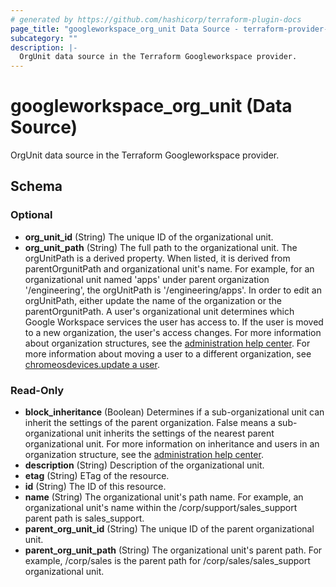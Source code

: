 ```yaml
---
# generated by https://github.com/hashicorp/terraform-plugin-docs
page_title: "googleworkspace_org_unit Data Source - terraform-provider-googleworkspace"
subcategory: ""
description: |-
  OrgUnit data source in the Terraform Googleworkspace provider.
---
```


# googleworkspace_org_unit (Data Source)

OrgUnit data source in the Terraform Googleworkspace provider.



<!-- schema generated by tfplugindocs -->
## Schema

### Optional

- **org_unit_id** (String) The unique ID of the organizational unit.
- **org_unit_path** (String) The full path to the organizational unit. The orgUnitPath is a derived property. When listed, it is derived from parentOrgunitPath and organizational unit's name. For example, for an organizational unit named 'apps' under parent organization '/engineering', the orgUnitPath is '/engineering/apps'. In order to edit an orgUnitPath, either update the name of the organization or the parentOrgunitPath. A user's organizational unit determines which Google Workspace services the user has access to. If the user is moved to a new organization, the user's access changes. For more information about organization structures, see the [administration help center](https://support.google.com/a/answer/4352075). For more information about moving a user to a different organization, see [chromeosdevices.update a user](https://developers.google.com/admin-sdk/directory/v1/guides/manage-users#update_user).

### Read-Only

- **block_inheritance** (Boolean) Determines if a sub-organizational unit can inherit the settings of the parent organization. False means a sub-organizational unit inherits the settings of the nearest parent organizational unit. For more information on inheritance and users in an organization structure, see the [administration help center](https://support.google.com/a/answer/4352075).
- **description** (String) Description of the organizational unit.
- **etag** (String) ETag of the resource.
- **id** (String) The ID of this resource.
- **name** (String) The organizational unit's path name. For example, an organizational unit's name within the /corp/support/sales_support parent path is sales_support.
- **parent_org_unit_id** (String) The unique ID of the parent organizational unit.
- **parent_org_unit_path** (String) The organizational unit's parent path. For example, /corp/sales is the parent path for /corp/sales/sales_support organizational unit.


